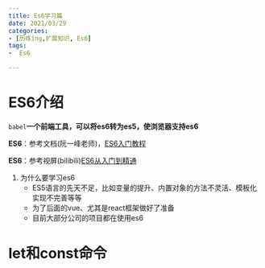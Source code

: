 ```yaml
---
title: Es6学习篇
date: 2021/03/29
categories:
- [历练ing,扩展知识, Es6]
tags:
-  Es6

---
```


# ES6介绍

`babel`**一个前端工具，可以将es6转为es5，使浏览器支持es6**

**ES6**：参考文档(阮一峰老师)，[ES6入门教程](https://es6.ruanyifeng.com/#README)

**ES6**：参考视屏(bilibili)[ES6从入门到精通](https://www.bilibili.com/video/BV1ay4y1r78B?p=1)

1. 为什么要学习es6
   - ES5语言的先天不足，比如变量的提升、内置对象的方法不灵活、模板化实现不完善等等
   - 为了后面的vue、尤其是react框架做好了准备
   - 目前大部分公司的项目都在使用es6

# let和const命令

